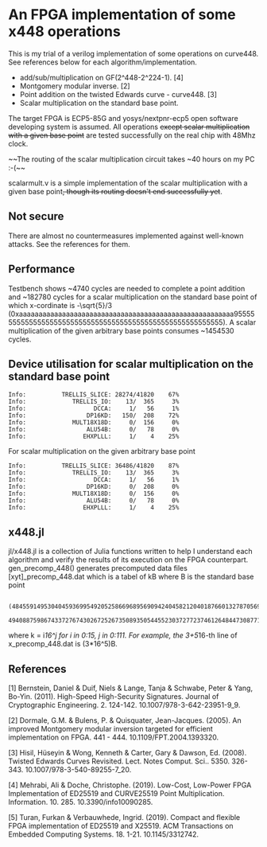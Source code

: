 # An FPGA implementation of some x448 operations

This is my trial of a verilog implementation of some operations on curve448. See references below for each algorithm/implementation.

* add/sub/multiplication on GF(2^448-2^224-1). [4]
* Montgomery modular inverse. [2]
* Point addition on the twisted Edwards curve - curve448. [3]
* Scalar multiplication on the standard base point.

The target FPGA is ECP5-85G and yosys/nextpnr-ecp5 open software developing system is assumed. All operations ~~except scalar multiplication with a given base point~~ are tested successfully on the real chip with 48Mhz clock.

~~The routing of the scalar multiplication circuit takes ~40 hours on my PC :-(~~

scalarmult.v is a simple implementation of the scalar multiplication with a given base point~~, though its routing doesn't end successfully yet~~.


## Not secure

There are almost no countermeasures implemented against well-known attacks. See the references for them.

## Performance

Testbench shows ~4740 cycles are needed to complete a point addition and ~182780 cycles for a scalar multiplication on the standard base point of which x-cordinate is -\sqrt{5}/3 (0xaaaaaaaaaaaaaaaaaaaaaaaaaaaaaaaaaaaaaaaaaaaaaaaaaaaaaaa955555555555555555555555555555555555555555555555555555555). A scalar multiplication of the given arbitrary base points consumes ~1454530 cycles.

## Device utilisation for scalar multiplication on the standard base point

```
Info: 	       TRELLIS_SLICE: 28274/41820    67%
Info: 	          TRELLIS_IO:    13/  365     3%
Info: 	                DCCA:     1/   56     1%
Info: 	              DP16KD:   150/  208    72%
Info: 	          MULT18X18D:     0/  156     0%
Info: 	              ALU54B:     0/   78     0%
Info: 	             EHXPLLL:     1/    4    25%
```

For scalar multiplication on the given arbitrary base point

```
Info: 	       TRELLIS_SLICE: 36486/41820    87%
Info: 	          TRELLIS_IO:    13/  365     3%
Info: 	                DCCA:     1/   56     1%
Info: 	              DP16KD:     0/  208     0%
Info: 	          MULT18X18D:     0/  156     0%
Info: 	              ALU54B:     0/   78     0%
Info: 	             EHXPLLL:     1/    4    25%
```

## x448.jl

jl/x448.jl is a collection of Julia functions written to help I understand each algorithm and verify the results of its execution on the FPGA counterpart. gen_precomp_448() generates precomputed data files [xyt]_precomp_448.dat which is a tabel of kB where B is the standard base point
```
 (484559149530404593699549205258669689569094240458212040187660132787056912146709081364401144455726350866276831544947397859048262938744149,
  494088759867433727674302672526735089350544552303727723746126484473087719117037293890093462157703888342865036477787453078312060500281069)
```
where k = i*16^j for i in 0:15, j in 0:111. For example, the 3+5*16-th line of x_precomp_448.dat is (3*16^5)B.

## References

[1] Bernstein, Daniel & Duif, Niels & Lange, Tanja & Schwabe, Peter & Yang,
  Bo-Yin. (2011). High-Speed High-Security Signatures.
  Journal of Cryptographic Engineering. 2. 124-142.
  10.1007/978-3-642-23951-9_9.

[2] Dormale, G.M. & Bulens, P. & Quisquater, Jean-Jacques. (2005).
  An improved Montgomery modular inversion targeted for efficient
  implementation on FPGA. 441 - 444. 10.1109/FPT.2004.1393320. 

[3]  Hisil, Hüseyin & Wong, Kenneth & Carter, Gary & Dawson, Ed. (2008).
  Twisted Edwards Curves Revisited. Lect. Notes Comput. Sci.. 5350. 326-343.
  10.1007/978-3-540-89255-7_20.

[4] Mehrabi, Ali & Doche, Christophe. (2019). Low-Cost, Low-Power FPGA
  Implementation of ED25519 and CURVE25519 Point Multiplication.
  Information. 10. 285. 10.3390/info10090285.

[5] Turan, Furkan & Verbauwhede, Ingrid. (2019). Compact and flexible FPGA
  implementation of ED25519 and X25519. ACM Transactions on Embedded
  Computing Systems. 18. 1-21. 10.1145/3312742.
